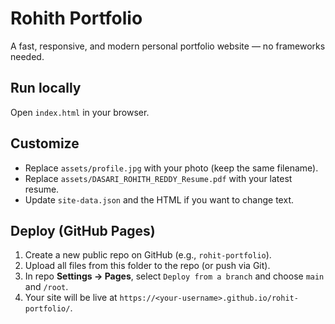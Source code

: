 
# Rohith Portfolio

A fast, responsive, and modern personal portfolio website — no frameworks needed.

## Run locally
Open `index.html` in your browser.

## Customize
- Replace `assets/profile.jpg` with your photo (keep the same filename).
- Replace `assets/DASARI_ROHITH_REDDY_Resume.pdf` with your latest resume.
- Update `site-data.json` and the HTML if you want to change text.

## Deploy (GitHub Pages)
1. Create a new public repo on GitHub (e.g., `rohit-portfolio`).
2. Upload all files from this folder to the repo (or push via Git).
3. In repo **Settings → Pages**, select `Deploy from a branch` and choose `main` and `/root`.
4. Your site will be live at `https://<your-username>.github.io/rohit-portfolio/`.
